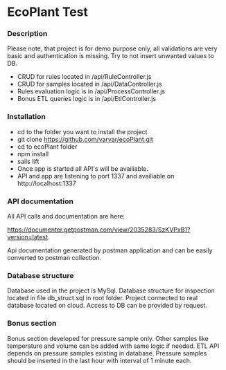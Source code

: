# EcoPlant Test

### Description

Please note, that project is for demo purpose only, all validations are very basic and authentication is missing.
Try to not insert unwanted values to DB.

+ CRUD for rules located in /api/RuleController.js
+ CRUD for samples located in /api/DataController.js
+ Rules evaluation logic is in /api/ProcessController.js
+ Bonus ETL queries logic is in /api/EtlController.js

### Installation 

+ cd to the folder you want to install the project
+ git clone https://github.com/varvar/ecoPlant.git
+ cd to ecoPlant folder
+ npm install
+ sails lift
+ Once app is started all API's will be availiable.
+ API and app are listening to port 1337 and availiable on http://localhost:1337


### API documentation

All API calls and documentation are here:

https://documenter.getpostman.com/view/2035283/SzKVPxB1?version=latest.

Api documentation generated by postman application and can be easily converted to postman collection.


### Database structure

Database used in the project is MySql. Database structure for inspection located in file db_struct.sql in root folder. Project connected to real database located on cloud. Access to DB can be provided by request.


### Bonus section

Bonus section developed for pressure sample only. Other samples like temperature and volume can be added with same logic if needed. ETL API depends on pressure samples existing in database. Pressure samples should be inserted in the last hour with interval of 1 minute each.

<!-- Internally, Sails used [`sails-generate@1.16.13`](https://github.com/balderdashy/sails-generate/tree/v1.16.13/lib/core-generators/new). -->



<!--
Note:  Generators are usually run using the globally-installed `sails` CLI (command-line interface).  This CLI version is _environment-specific_ rather than app-specific, thus over time, as a project's dependencies are upgraded or the project is worked on by different developers on different computers using different versions of Node.js, the Sails dependency in its package.json file may differ from the globally-installed Sails CLI release it was originally generated with.  (Be sure to always check out the relevant [upgrading guides](https://sailsjs.com/upgrading) before upgrading the version of Sails used by your app.  If you're stuck, [get help here](https://sailsjs.com/support).)
-->

